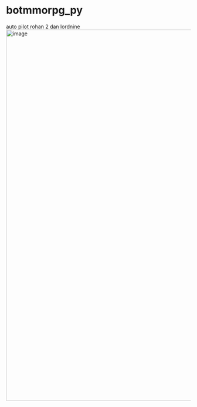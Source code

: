 # botmmorpg_py
auto pilot rohan 2 dan lordnine
<img width="1920" height="1008" alt="image" src="https://github.com/user-attachments/assets/70b52e00-f353-4b1e-a7c4-410f63ce8b7f" />
